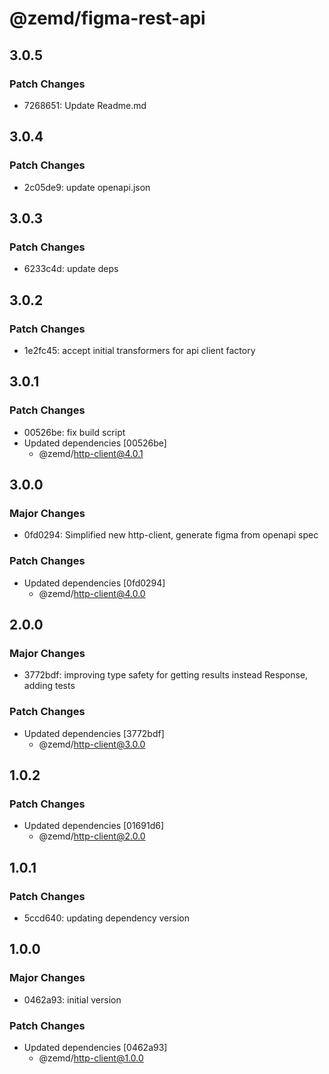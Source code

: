 # @zemd/figma-rest-api

## 3.0.5

### Patch Changes

- 7268651: Update Readme.md

## 3.0.4

### Patch Changes

- 2c05de9: update openapi.json

## 3.0.3

### Patch Changes

- 6233c4d: update deps

## 3.0.2

### Patch Changes

- 1e2fc45: accept initial transformers for api client factory

## 3.0.1

### Patch Changes

- 00526be: fix build script
- Updated dependencies [00526be]
  - @zemd/http-client@4.0.1

## 3.0.0

### Major Changes

- 0fd0294: Simplified new http-client, generate figma from openapi spec

### Patch Changes

- Updated dependencies [0fd0294]
  - @zemd/http-client@4.0.0

## 2.0.0

### Major Changes

- 3772bdf: improving type safety for getting results instead Response, adding tests

### Patch Changes

- Updated dependencies [3772bdf]
  - @zemd/http-client@3.0.0

## 1.0.2

### Patch Changes

- Updated dependencies [01691d6]
  - @zemd/http-client@2.0.0

## 1.0.1

### Patch Changes

- 5ccd640: updating dependency version

## 1.0.0

### Major Changes

- 0462a93: initial version

### Patch Changes

- Updated dependencies [0462a93]
  - @zemd/http-client@1.0.0
